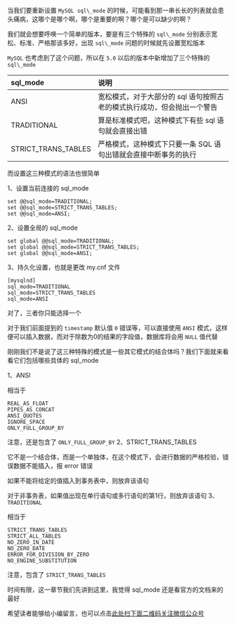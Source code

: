 当我们要重新设置 `MySQL sql\_mode` 的时候，可能看到那一串长长的列表就会患头痛病，这哪个是哪个啊，哪个是重要的啊？哪个是可以缺少的啊？

我们就会想要呼唤一个简单的版本，要是有三个特殊的 `sql\_mode` 分别表示宽松、标准、严格那该多好，出现 `sql\_mode` 问题的时候就先设置宽松版本

`MySQL` 也考虑到了这个问题，所以在 `5.0` 以后的版本中新增加了三个特殊的 `sql\_mode`

<table> 
<thead> 
<tr> 
<th align="left">sql_mode</th> 
<th align="left">说明</th> 
</tr> 
</thead> 
<tbody> 
<tr> 
<td align="left">ANSI</td> 
<td align="left">宽松模式，对于大部分的 sql 语句按照古老的模式执行成功，但会抛出一个警告</td> 
</tr> 
<tr> 
<td align="left">TRADITIONAL</td> 
<td align="left">算是标准模式吧，这种模式下有些 <a rel="nofollow">sql</a> 语句就会直接出错</td> 
</tr> 
<tr> 
<td align="left">STRICT_TRANS_TABLES</td> 
<td align="left">严格模式，这种模式下只要一条 SQL 语句出错就会直接中断事务的执行</td> 
</tr> 
</tbody> 
</table>

而设置这三种模式的语法也很简单

1、设置当前连接的 sql\_mode

```
set @@sql_mode=TRADITIONAL; 
set @@sql_mode=STRICT_TRANS_TABLES;
set @@sql_mode=ANSI;
```
2、设置全局的 sql\_mode

```
set global @@sql_mode=TRADITIONAL; 
set global @@sql_mode=STRICT_TRANS_TABLES;
set global @@sql_mode=ANSI;
```
3、持久化设置，也就是更改 my.cnf 文件

```
[mysqlnd]
sql_mode=TRADITIONAL
sql_mode=STRICT_TRANS_TABLES
sql_mode=ANSI
```

对了，三者你只能选择一个

对于我们前面提到的 `timestamp` 默认值 `0` 错误等，可以直接使用 `ANSI` 模式，这样便可以插入数据，而对于除数为0的结果的字段值，数据库将会用 `NULL` 值代替

刚刚我们不是说了这三种特殊的模式是一些其它模式的结合体吗？我们下面就来看看它们包括哪些具体的 sql\_mode

1、ANSI

相当于

```
REAL_AS_FLOAT
PIPES_AS_CONCAT
ANSI_QUOTES
IGNORE_SPACE
ONLY_FULL_GROUP_BY
```

注意，还是包含了 `ONLY_FULL_GROUP_BY`
2、STRICT\_TRANS\_TABLES

它不是一个结合体，而是一个单独体，在这个模式下，会进行数据的严格校验，错误数据不能插入，报 error 错误

如果不能将给定的值插入到事务表中，则放弃该语句

对于非事务表，如果值出现在单行语句或多行语句的第1行，则放弃该语句
3、`TRADITIONAL`

相当于

```
STRICT_TRANS_TABLES
STRICT_ALL_TABLES
NO_ZERO_IN_DATE
NO_ZERO_DATE
ERROR_FOR_DIVISION_BY_ZERO
NO_ENGINE_SUBSTITUTION
```

注意，包含了 `STRICT_TRANS_TABLES`

时间有限，这一章节我们先讲到这里，我觉得 sql\_mode 还是看官方的文档来的最好


希望读者能够给小编留言，也可以点击[此处扫下面二维码关注微信公众号](https://www.ycbbs.vip/?p=28 "此处扫下面二维码关注微信公众号")